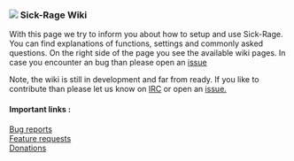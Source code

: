 ### ![](https://avatars2.githubusercontent.com/u/9251163?v=3&s=30) Sick-Rage Wiki


  

With this page we try to inform you about how to setup and use Sick-Rage.
You can find explanations of functions, settings and commonly asked questions.
On the right side of the page you see the available wiki pages.
In case you encounter an bug than please open an [issue](https://github.com/Sick-Rage/Sick-Rage/issues)  

Note, the wiki is still in development and far from ready. If you like to contribute than please let us know on [IRC](https://kiwiirc.com/client/irc.freenode.net/?theme=basic#sickrage-issues) or open an [issue.](https://github.com/Sick-Rage/Sick-Rage/issues)
 
#### Important links :  
[Bug reports](https://github.com/Sick-Rage/Sick-Rage/issues)  
[Feature requests](http://feathub.com/Sick-Rage/Sick-Rage)  
[Donations](https://github.com/Sick-Rage/Sick-Rage/wiki/Donations)  
